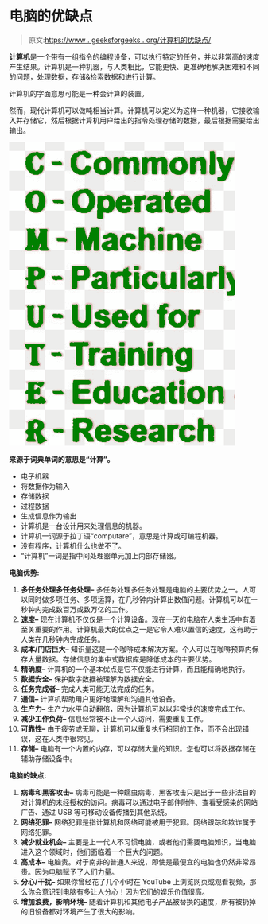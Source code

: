 # 电脑的优缺点

> 原文:[https://www . geeksforgeeks . org/计算机的优缺点/](https://www.geeksforgeeks.org/advantages-and-disadvantages-of-computer/)

**计算机**是一个带有一组指令的编程设备，可以执行特定的任务，并以非常高的速度产生结果。计算机是一种机器，与人类相比，它能更快、更准确地解决困难和不同的问题，处理数据，存储&检索数据和进行计算。

计算机的字面意思可能是一种会计算的装置。

然而，现代计算机可以做吨相当计算。计算机可以定义为这样一种机器，它接收输入并存储它，然后根据计算机用户给出的指令处理存储的数据，最后根据需要给出输出。

![](img/efa6057fe960463145cd9869d8965dad.png)

**来源于词典单词的意思是“计算”。**

*   电子机器
*   将数据作为输入
*   存储数据
*   过程数据
*   生成信息作为输出
*   计算机是一台设计用来处理信息的机器。
*   计算机一词源于拉丁语“computare”，意思是计算或可编程机器。
*   没有程序，计算机什么也做不了。
*   “计算机”一词是指中间处理器单元加上内部存储器。

**电脑优势:**

1.  **多任务处理多任务处理–**
    多任务处理多任务处理是电脑的主要优势之一。人可以同时做多项任务、多项运算，在几秒钟内计算出数值问题。计算机可以在一秒钟内完成数百万或数万亿的工作。
2.  **速度–**
    现在计算机不仅仅是一个计算设备。现在一天的电脑在人类生活中有着至关重要的作用。计算机最大的优点之一是它令人难以置信的速度，这有助于人类在几秒钟内完成任务。
3.  **成本/门店巨大–**
    知识量这是一个咖啡成本解决方案。个人可以在咖啡预算内保存大量数据。存储信息的集中式数据库是降低成本的主要优势。
4.  **精确度–**
    计算机的一个基本优点是它不仅能进行计算，而且能精确地执行。
5.  **数据安全–**
    保护数字数据被理解为数据安全。
6.  **任务完成者–**
    完成人类可能无法完成的任务。
7.  **通信–**
    计算机帮助用户更好地理解和沟通其他设备。
8.  **生产力–**
    生产力水平自动翻倍，因为计算机可以以非常快的速度完成工作。
9.  **减少工作负荷–**
    信息经常被不止一个人访问，需要重复工作。
10.  **可靠性–**
    由于疲劳或无聊，计算机可以重复执行相同的工作，而不会出现错误，这在人类中很常见。
11.  **存储–**
    电脑有一个内置的内存，可以存储大量的知识。您也可以将数据存储在辅助存储设备中。

**电脑的缺点:**

1.  **病毒和黑客攻击–**
    病毒可能是一种蠕虫病毒，黑客攻击只是出于一些非法目的对计算机的未经授权的访问。病毒可以通过电子邮件附件、查看受感染的网站广告、通过 USB 等可移动设备传播到其他系统。
2.  **网络犯罪–**
    网络犯罪是指计算机和网络可能被用于犯罪。网络跟踪和欺诈属于网络犯罪。
3.  **减少就业机会–**
    主要是上一代人不习惯电脑，或者他们需要电脑知识，当电脑进入这个领域时，他们面临着一个巨大的问题。
4.  **高成本–**
    电脑贵。对于南非的普通人来说，即使是最便宜的电脑也仍然非常昂贵。因为电脑赋予了人们力量。
5.  **分心/干扰–**
    如果你曾经花了几个小时在 YouTube 上浏览网页或观看视频，那么你会意识到电脑有多让人分心！因为它们的娱乐价值很高。
6.  **增加浪费，影响环境–**
    随着计算机和其他电子产品被替换的速度，所有被扔掉的旧设备都对环境产生了很大的影响。